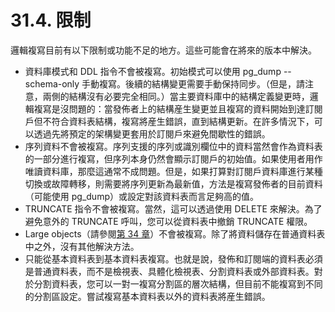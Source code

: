 # 31.4. 限制

邏輯複寫目前有以下限制或功能不足的地方。這些可能會在將來的版本中解決。

* 資料庫模式和 DDL 指令不會被複寫。初始模式可以使用 pg\_dump --schema-only 手動複寫。後續的結構變更需要手動保持同步。（但是，請注意，兩側的結構沒有必要完全相同。）當主要資料庫中的結構定義變更時，邏輯複寫是沒問題的：當發佈者上的結構産生變更並且複寫的資料開始到達訂閱戶但不符合資料表結構，複寫將産生錯誤，直到結構更新。在許多情況下，可以透過先將預定的架構變更套用於訂閱戶來避免間歇性的錯誤。
* 序列資料不會被複寫。序列支援的序列或識別欄位中的資料當然會作為資料表的一部分進行複寫，但序列本身仍然會顯示訂閱戶的初始值。如果使用者用作唯讀資料庫，那麼這通常不成問題。但是，如果打算對訂閱戶資料庫進行某種切換或故障轉移，則需要將序列更新為最新值，方法是複寫發佈者的目前資料（可能使用 pg\_dump）或設定對該資料表而言足夠高的值。
* TRUNCATE 指令不會被複寫。當然，這可以透過使用 DELETE 來解決。為了避免意外的 TRUNCATE 呼叫，您可以從資料表中撤銷 TRUNCATE 權限。
* Large objects（請參閱[第 34 章](../../client-interfaces/34.-large-objects/)）不會被複寫。除了將資料儲存在普通資料表中之外，沒有其他解決方法。
* 只能從基本資料表到基本資料表複寫。也就是說，發佈和訂閱端的資料表必須是普通資料表，而不是檢視表、具體化檢視表、分割資料表或外部資料表。對於分割資料表，您可以一對一複寫分割區的層次結構，但目前不能複寫到不同的分割區設定。嘗試複寫基本資料表以外的資料表將産生錯誤。


